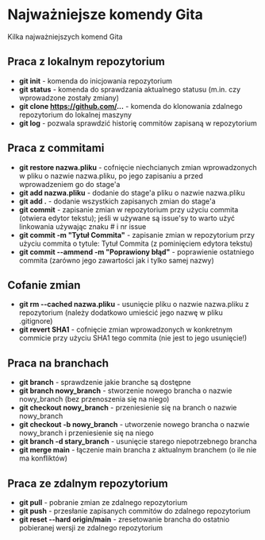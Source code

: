 # Najważniejsze komendy Gita
Kilka najważniejszych komend Gita

## Praca z lokalnym repozytorium
* **git init** - komenda do inicjowania repozytorium
* **git status** - komenda do sprawdzania aktualnego statusu (m.in. czy wprowadzone zostały zmiany)
* **git clone https://github.com/...** - komenda do klonowania zdalnego repozytorium do lokalnej maszyny
* **git log** - pozwala sprawdzić historię commitów zapisaną w repozytorium

## Praca z commitami
* **git restore nazwa.pliku** - cofnięcie niechcianych zmian wprowadzonych w pliku o nazwie nazwa.pliku, po jego zapisaniu a przed wprowadzeniem go do stage'a
* **git add nazwa.pliku** - dodanie do stage'a pliku o nazwie nazwa.pliku
* **git add .** - dodanie wszystkich zapisanych zmian do stage'a
* **git commit** - zapisanie zmian w repozytorium przy użyciu commita (otwiera edytor tekstu); jeśli w używane są issue'sy to warto użyć linkowania używając znaku # i nr issue
* **git commit -m "Tytuł Commita"** - zapisanie zmian w repozytorium przy użyciu commita o tytule: Tytuł Commita (z pominięciem edytora tekstu)
* **git commit --ammend -m "Poprawiony błąd"** - poprawienie ostatniego commita (zarówno jego zawartości jak i tylko samej nazwy)

## Cofanie zmian
* **git rm --cached nazwa.pliku** - usunięcie pliku o nazwie nazwa.pliku z repozytorium (należy dodatkowo umieścić jego nazwę w pliku .gitignore)
* **git revert SHA1** - cofnięcie zmian wprowadzonych w konkretnym commicie przy użyciu SHA1 tego commita (nie jest to jego usunięcie!)

## Praca na branchach
* **git branch** - sprawdzenie jakie branche są dostępne
* **git branch nowy_branch** - stworzenie nowego brancha o nazwie nowy_branch (bez przenoszenia się na niego)
* **git checkout nowy_branch** - przeniesienie się na branch o nazwie nowy_branch
* **git checkout -b nowy_branch** - utworzenie nowego brancha o nazwie nowy_branch i przeniesienie się na niego
* **git branch -d stary_branch** - usunięcie starego niepotrzebnego brancha
* **git merge main** - łączenie main brancha z aktualnym branchem (o ile nie ma konfliktów)

## Praca ze zdalnym repozytorium
* **git pull** - pobranie zmian ze zdalnego repozytorium
* **git push** - przesłanie zapisanych commitów do zdalnego repozytorium
* **git reset --hard origin/main** - zresetowanie brancha do ostatnio pobieranej wersji ze zdalnego repozytorium